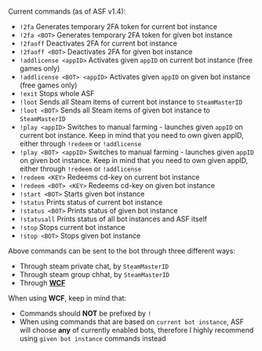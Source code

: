 Current commands (as of ASF v1.4):

- `!2fa` Generates temporary 2FA token for current bot instance
- `!2fa <BOT>` Generates temporary 2FA token for given bot instance
- `!2faoff` Deactivates 2FA for current bot instance
- `!2faoff <BOT>` Deactivates 2FA for given bot instance
- `!addlicense <appID>` Activates given ```appID``` on current bot instance (free games only)
- `!addlicense <BOT> <appID>` Activates given ```appID``` on given bot instance (free games only)
- `!exit` Stops whole ASF
- `!loot` Sends all Steam items of current bot instance to ```SteamMasterID```
- `!loot <BOT>` Sends all Steam items of given bot instance to ```SteamMasterID```
- `!play <appID>` Switches to manual farming - launches given ```appID``` on current bot instance. Keep in mind that you need to own given appID, either through ```!redeem``` or ```!addlicense```
- `!play <BOT> <appID>` Switches to manual farming - launches given ```appID``` on given bot instance. Keep in mind that you need to own given appID, either through ```!redeem``` or ```!addlicense```
- `!redeem <KEY>` Redeems cd-key on current bot instance
- `!redeem <BOT> <KEY>` Redeems cd-key on given bot instance
- `!start <BOT>` Starts given bot instance
- `!status` Prints status of current bot instance
- `!status <BOT>` Prints status of given bot instance
- `!statusall` Prints status of all bot instances and ASF itself
- `!stop` Stops current bot instance
- `!stop <BOT>` Stops given bot instance

Above commands can be sent to the bot through three different ways:
- Through steam private chat, by ```SteamMasterID```
- Through steam group chhat, by ```SteamMasterID```
- Through **[WCF](https://github.com/JustArchi/ArchiSteamFarm/wiki/WCF)**

When using **WCF**, keep in mind that:
- Commands should **NOT** be prefixed by ```!```
- When using commands that are based on ```current bot instance```, ASF will choose **any** of currently enabled bots, therefore I highly recommend using ```given bot instance``` commands instead